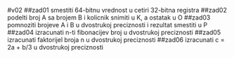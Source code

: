 #v02
##zad01
smestiti 64-bitnu vrednost u cetiri 32-bitna registra
##zad02
podelti broj A sa brojem B i kolicnik snimiti u K, a ostatak u O
##zad03
pomnoziti  brojeve A i B u dvostrukoj preciznosti i rezultat smestiti u P
##zad04
izracunati n-ti fibonacijev broj u dvostrukoj preciznosti
##zad05
izracunati faktorijel broja n u dvostrukoj preciznosti
##zad06
izracunati c = 2a + b/3 u dvostrukoj preciznosti
